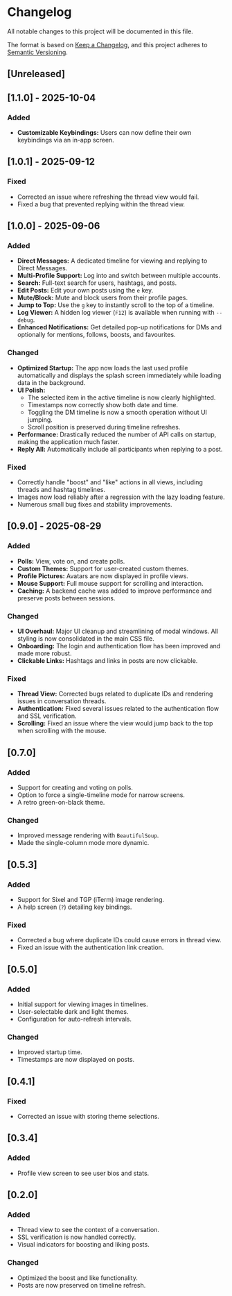 # Changelog

All notable changes to this project will be documented in this file.

The format is based on [Keep a Changelog](https://keepachangelog.com/en/1.0.0/),
and this project adheres to [Semantic Versioning](https://semver.org/spec/v2.0.0.html).

## [Unreleased]

## [1.1.0] - 2025-10-04

### Added

- **Customizable Keybindings:** Users can now define their own keybindings via an in-app screen.

## [1.0.1] - 2025-09-12

### Fixed

- Corrected an issue where refreshing the thread view would fail.
- Fixed a bug that prevented replying within the thread view.

## [1.0.0] - 2025-09-06

### Added

- **Direct Messages:** A dedicated timeline for viewing and replying to Direct Messages.
- **Multi-Profile Support:** Log into and switch between multiple accounts.
- **Search:** Full-text search for users, hashtags, and posts.
- **Edit Posts:** Edit your own posts using the `e` key.
- **Mute/Block:** Mute and block users from their profile pages.
- **Jump to Top:** Use the `g` key to instantly scroll to the top of a timeline.
- **Log Viewer:** A hidden log viewer (`F12`) is available when running with `--debug`.
- **Enhanced Notifications:** Get detailed pop-up notifications for DMs and optionally for mentions, follows, boosts, and favourites.

### Changed

- **Optimized Startup:** The app now loads the last used profile automatically and displays the splash screen immediately while loading data in the background.
- **UI Polish:**
  - The selected item in the active timeline is now clearly highlighted.
  - Timestamps now correctly show both date and time.
  - Toggling the DM timeline is now a smooth operation without UI jumping.
  - Scroll position is preserved during timeline refreshes.
- **Performance:** Drastically reduced the number of API calls on startup, making the application much faster.
- **Reply All:** Automatically include all participants when replying to a post.

### Fixed

- Correctly handle "boost" and "like" actions in all views, including threads and hashtag timelines.
- Images now load reliably after a regression with the lazy loading feature.
- Numerous small bug fixes and stability improvements.

## [0.9.0] - 2025-08-29

### Added

- **Polls:** View, vote on, and create polls.
- **Custom Themes:** Support for user-created custom themes.
- **Profile Pictures:** Avatars are now displayed in profile views.
- **Mouse Support:** Full mouse support for scrolling and interaction.
- **Caching:** A backend cache was added to improve performance and preserve posts between sessions.

### Changed

- **UI Overhaul:** Major UI cleanup and streamlining of modal windows. All styling is now consolidated in the main CSS file.
- **Onboarding:** The login and authentication flow has been improved and made more robust.
- **Clickable Links:** Hashtags and links in posts are now clickable.

### Fixed

- **Thread View:** Corrected bugs related to duplicate IDs and rendering issues in conversation threads.
- **Authentication:** Fixed several issues related to the authentication flow and SSL verification.
- **Scrolling:** Fixed an issue where the view would jump back to the top when scrolling with the mouse.

## [0.7.0]

### Added

- Support for creating and voting on polls.
- Option to force a single-timeline mode for narrow screens.
- A retro green-on-black theme.

### Changed

- Improved message rendering with `BeautifulSoup`.
- Made the single-column mode more dynamic.

## [0.5.3]

### Added

- Support for Sixel and TGP (iTerm) image rendering.
- A help screen (`?`) detailing key bindings.

### Fixed

- Corrected a bug where duplicate IDs could cause errors in thread view.
- Fixed an issue with the authentication link creation.

## [0.5.0]

### Added

- Initial support for viewing images in timelines.
- User-selectable dark and light themes.
- Configuration for auto-refresh intervals.

### Changed

- Improved startup time.
- Timestamps are now displayed on posts.

## [0.4.1]

### Fixed

- Corrected an issue with storing theme selections.

## [0.3.4]

### Added

- Profile view screen to see user bios and stats.

## [0.2.0]

### Added

- Thread view to see the context of a conversation.
- SSL verification is now handled correctly.
- Visual indicators for boosting and liking posts.

### Changed

- Optimized the boost and like functionality.
- Posts are now preserved on timeline refresh.

